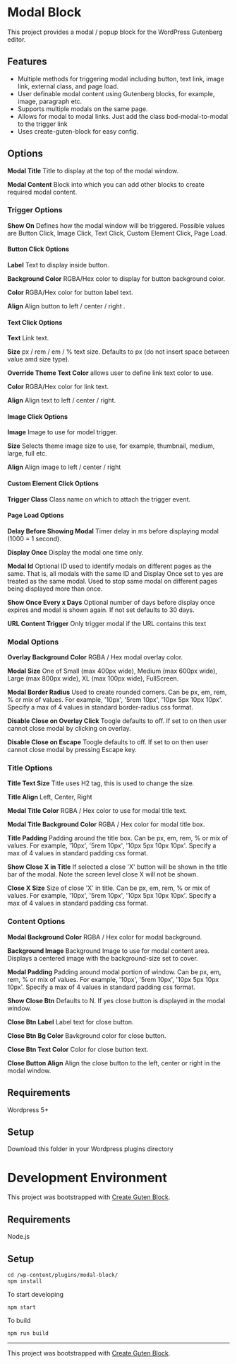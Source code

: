 # Modal Block

This project provides a modal / popup block for the  WordPress Gutenberg editor.

## Features

- Multiple methods for triggering modal including button, text link, image link, external class, and page load.
- User definable modal content using Gutenberg blocks, for example, image, paragraph etc. 
- Supports multiple modals on the same page.
- Allows for modal to modal links. Just add the class bod-modal-to-modal to the trigger link
- Uses create-guten-block for easy config.

## Options

**Modal Title** Title to display at the top of the modal window.

**Modal Content** Block into which you can add other blocks to create required modal content.

### Trigger Options

**Show On** Defines how the modal window will be triggered. Possible values are Button Click, Image Click, Text Click, Custom Element Click, Page Load.

#### Button Click Options

**Label** Text to display inside button.

**Background Color** RGBA/Hex color to display for button background color. 

**Color** RGBA/Hex color for button label text.

**Align** Align button to left / center / right .

#### Text Click Options

**Text** Link text.

**Size** px / rem / em / % text size. Defaults to px (do not insert space between value amd size type).

**Override Theme Text Color** allows user to define link text color to use.

**Color** RGBA/Hex color for link text.

**Align** Align text to left / center / right. 

#### Image Click Options

**Image** Image to use for model trigger.

**Size** Selects theme image size to use, for example, thumbnail, medium, large, full etc. 

**Align** Align image to left / center / right 

#### Custom Element Click Options

**Trigger Class** Class name on which to attach the trigger event.

#### Page Load Options

**Delay Before Showing Modal** Timer delay in ms before displaying modal (1000 = 1 second).

**Display Once** Display the modal one time only.

**Modal Id** Optional ID used to identify modals on different pages as the same. That is, all modals with the same ID and Display Once set to yes are treated as the same modal. Used to stop same modal on different pages being displayed more than once.

**Show Once Every x Days** Optional number of days before display once expires and modal is shown again. If not set defaults to 30 days.

**URL Content Trigger** Only trigger modal if the URL contains this text

### Modal Options

**Overlay Background Color** RGBA / Hex modal overlay color.

**Modal Size** One of Small (max 400px wide), Medium (max 600px wide), Large (max 800px wide),  XL (max 100px wide), FullScreen.

**Modal Border Radius** Used to create rounded corners. Can be px, em, rem, % or mix of values. For example, '10px', '5rem 10px', '10px 5px 10px 10px'. Specify a max of 4 values in standard border-radius css format.

**Disable Close on Overlay Click** Toogle defaults to off. If set to on then user cannot close modal by clicking on overlay.

**Disable Close on Escape** Toogle defaults to off. If set to on then user cannot close modal by pressing Escape key.

### Title Options

**Title Text Size** Title uses H2 tag, this is used to change the size.

**Title Align** Left, Center, Right

**Modal Title Color** RGBA / Hex color to use for modal title text.

**Modal Title Background Color** RGBA / Hex color for modal title box.

**Title Padding** Padding around the title box. Can be px, em, rem, % or mix of values. For example, '10px', '5rem 10px', '10px 5px 10px 10px'. Specify a max of 4 values in standard padding css format.

**Show Close X in Title** If selected a close 'X' button will be shown in the title bar of the modal. Note the screen level close X will not be shown.

**Close X Size** Size of close 'X' in title. Can be px, em, rem, % or mix of values. For example, '10px', '5rem 10px', '10px 5px 10px 10px'. Specify a max of 4 values in standard padding css format.

### Content Options

**Modal Background Color** RGBA / Hex color for modal background.

**Background Image** Background Image to use for modal content area. Displays a centered image with the background-size set to cover. 

**Modal Padding** Padding around modal portion of window. Can be px, em, rem, % or mix of values. For example, '10px', '5rem 10px', '10px 5px 10px 10px'. Specify a max of 4 values in standard padding css format.

**Show Close Btn** Defaults to N. If yes close button is displayed in the modal window.

**Close Btn Label** Label text for close button.

**Close Btn Bg Color** Bavkground color for close button.

**Close Btn Text Color** Color for close button text.

**Close Button Align** Align the close button to the left, center or right in the modal window. 

## Requirements

Wordpress 5+

## Setup

Download this folder in your Wordpress plugins directory

# Development Environment
This project was bootstrapped with [Create Guten Block](https://github.com/ahmadawais/create-guten-block).

## Requirements
Node.js

## Setup

```
cd /wp-content/plugins/modal-block/
npm install
```
To start developing
```
npm start
```

To build
```
npm run build
```

---

This project was bootstrapped with [Create Guten Block](https://github.com/ahmadawais/create-guten-block).
